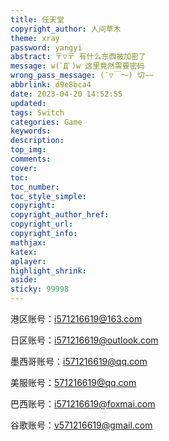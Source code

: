 ```yaml
---
title: 任天堂
copyright_author: 人间草木
theme: xray
password: yangyi
abstract: 〒▽〒 有什么东西被加密了
message: w(ﾟДﾟ)w 这里竟然需要密码
wrong_pass_message: (ˉ▽￣～) 切~~
abbrlink: d9e8bca4
date: 2023-04-20 14:52:55
updated:
tags: Switch
categories: Game
keywords:
description:
top_img:
comments:
cover:
toc:
toc_number:
toc_style_simple:
copyright:
copyright_author_href:
copyright_url:
copyright_info:
mathjax:
katex:
aplayer:
highlight_shrink:
aside:
sticky: 99998
---
```




港区账号：i571216619@163.com

日区账号：i571216619@outlook.com

墨西哥账号：i571216619@qq.com

美服账号：571216619@qq.com

巴西账号：i571216619@foxmai.com

谷歌账号：v571216619@gmail.com
